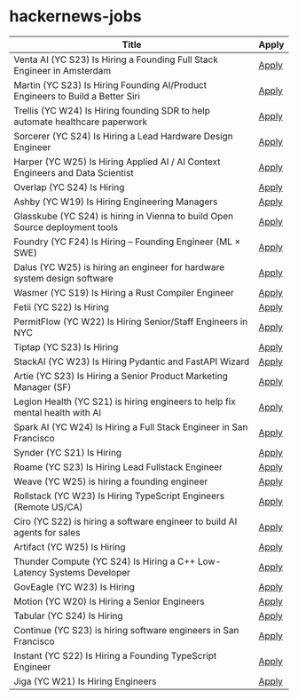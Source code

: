 # hackernews-jobs

<!-- table start -->

| Title | Apply |
|-------|-----|
| Venta AI (YC S23) Is Hiring a Founding Full Stack Engineer in Amsterdam | [Apply](https://www.ycombinator.com/companies/venta-ai/jobs/K8m4p6z-founding-full-stack-engineer) |
| Martin (YC S23) Is Hiring Founding AI/Product Engineers to Build a Better Siri | [Apply](https://www.ycombinator.com/companies/martin/jobs) |
| Trellis (YC W24) Is Hiring founding SDR to help automate healthcare paperwork | [Apply](https://www.ycombinator.com/companies/trellis/jobs/7Ru1X1P-founding-sdr) |
| Sorcerer (YC S24) Is Hiring a Lead Hardware Design Engineer | [Apply](https://jobs.ashbyhq.com/sorcerer/6beb70de-9956-49b7-8e28-f48ea39efac6) |
| Harper (YC W25) Is Hiring Applied AI / AI Context Engineers and Data Scientist | [Apply](https://www.ycombinator.com/companies/harper/jobs) |
| Overlap (YC S24) Is Hiring | [Apply](https://www.ycombinator.com/companies/overlap/jobs/Z8IbFjD-product-engineer) |
| Ashby (YC W19) Is Hiring Engineering Managers | [Apply](https://www.ashbyhq.com/careers?utm_source=hn&ashby_jid=933570bc-a3d6-4fcc-991d-dc399c53a58a) |
| Glasskube (YC S24) is hiring in Vienna to build Open Source deployment tools | [Apply](https://www.ycombinator.com/companies/glasskube/jobs/wjB77iZ-founding-engineer-go-typescript-kubernetes-docker) |
| Foundry (YC F24) Is Hiring – Founding Engineer (ML × SWE) | [Apply](https://www.ycombinator.com/companies/foundry/jobs/uwi8b6I-founding-engineer-ml-x-swe) |
| Dalus (YC W25) is hiring an engineer for hardware system design software | [Apply](https://www.ycombinator.com/companies/dalus/jobs/oFjdHjD-founding-software-engineer-1) |
| Wasmer (YC S19) Is Hiring a Rust Compiler Engineer | [Apply](https://www.workatastartup.com/jobs/15822) |
| Fetii (YC S22) Is Hiring | [Apply](https://www.ycombinator.com/companies/fetii/jobs/QDjleWs-senior-operations-manager-fetii) |
| PermitFlow (YC W22) Is Hiring Senior/Staff Engineers in NYC | [Apply](https://jobs.ashbyhq.com/permitflow?departmentId=d33195eb-8978-4439-abc6-5a8a072de808) |
| Tiptap (YC S23) Is Hiring | [Apply](https://www.ycombinator.com/companies/tiptap/jobs/1S8DTcM-growth-manager) |
| StackAI (YC W23) Is Hiring Pydantic and FastAPI Wizard | [Apply](https://www.ycombinator.com/companies/stackai/jobs/8nYnmlN-backend-engineer) |
| Artie (YC S23) Is Hiring a Senior Product Marketing Manager (SF) | [Apply](https://www.ycombinator.com/companies/artie/jobs/sOFeWnv-senior-product-marketing-manager) |
| Legion Health (YC S21) is hiring engineers to help fix mental health with AI | [Apply](https://www.workatastartup.com/jobs/75011) |
| Spark AI (YC W24) Is Hiring a Full Stack Engineer in San Francisco | [Apply](https://www.ycombinator.com/companies/spark/jobs/kDeJlPK-software-engineer-full-stack) |
| Synder (YC S21) Is Hiring | [Apply](https://www.ycombinator.com/companies/synder/jobs/2Wnbc1f-business-development-representative) |
| Roame (YC S23) Is Hiring Lead Fullstack Engineer | [Apply](https://www.ycombinator.com/companies/roame/jobs/S7ytgrb-founding-full-stack-engineer) |
| Weave (YC W25) is hiring a founding engineer | [Apply](https://www.ycombinator.com/companies/weave-3/jobs) |
| Rollstack (YC W23) Is Hiring TypeScript Engineers (Remote US/CA) | [Apply](https://www.ycombinator.com/companies/rollstack-2/jobs/QPqpb1n-software-engineer-typescript-us-canada) |
| Ciro (YC S22) is hiring a software engineer to build AI agents for sales | [Apply](https://www.ycombinator.com/companies/ciro/jobs) |
| Artifact (YC W25) Is Hiring | [Apply](https://www.ycombinator.com/companies/artifact-2/jobs/8j2BXI0-forward-deployed-software-engineer) |
| Thunder Compute (YC S24) Is Hiring a C++ Low-Latency Systems Developer | [Apply](https://www.ycombinator.com/companies/thunder-compute/jobs/6nKTbsu-systems-engineer) |
| GovEagle (YC W23) Is Hiring | [Apply](https://www.ycombinator.com/companies/goveagle/jobs/ogNRCkd-platform-engineering-contractor-short-term) |
| Motion (YC W20) Is Hiring a Senior Engineers | [Apply](https://jobs.ashbyhq.com/motion/4f5f6a29-3af0-4d79-99a4-988ff7c5ba05?utm_source=hn) |
| Tabular (YC S24) Is Hiring | [Apply](https://www.ycombinator.com/companies/tabular/jobs/7V7rXlS-founding-engineer) |
| Continue (YC S23) is hiring software engineers in San Francisco | [Apply](https://www.ycombinator.com/companies/continue/jobs/smcxRnM-software-engineer) |
| Instant (YC S22) Is Hiring a Founding TypeScript Engineer | [Apply](https://www.instantdb.com/hiring/ts-hacker) |
| Jiga (YC W21) Is Hiring Engineers | [Apply](https://www.workatastartup.com/companies/jiga) |

<!-- table end -->
